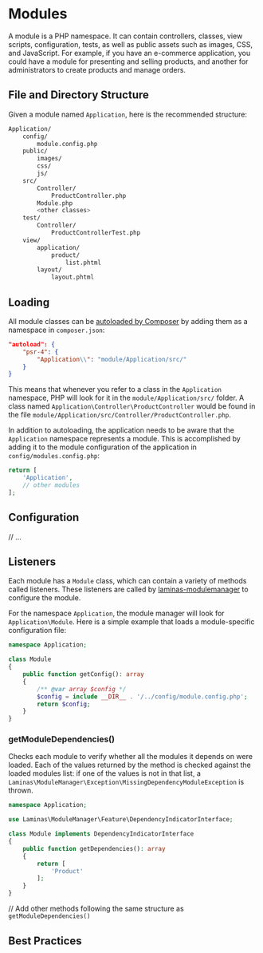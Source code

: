 # Modules

A module is a PHP namespace. It can contain controllers, classes, view scripts, configuration, tests, as well as public assets such as images, CSS, and JavaScript. For example, if you have an e-commerce application, you could have a module for presenting and selling products, and another for administrators to create products and manage orders.

## File and Directory Structure

Given a module named `Application`, here is the recommended structure:

```bash
Application/
    config/
        module.config.php
    public/
        images/
        css/
        js/
    src/
        Controller/
            ProductController.php
        Module.php
        <other classes>
    test/
        Controller/
            ProductControllerTest.php
    view/
        application/
            product/
                list.phtml
        layout/
            layout.phtml
```

## Loading

All module classes can be [autoloaded by Composer](https://getcomposer.org/doc/01-basic-usage.md#autoloading) by adding them as a namespace in `composer.json`:

```json
"autoload": {
    "psr-4": {
        "Application\\": "module/Application/src/"
    }
}
```

This means that whenever you refer to a class in the `Application` namespace, PHP will look for it in the `module/Application/src/` folder. A class named `Application\Controller\ProductController` would be found in the file `module/Application/src/Controller/ProductController.php`.

In addition to autoloading, the application needs to be aware that the `Application` namespace represents a module. This is accomplished by adding it to the module configuration of the application in `config/modules.config.php`:

```php
return [
    'Application',
    // other modules
];
```

## Configuration

// ...

## Listeners

Each module has a `Module` class, which can contain a variety of methods called listeners. These listeners are called by [laminas-modulemanager](https://docs.laminas.dev/laminas-modulemanager/) to configure the module.

For the namespace `Application`, the module manager will look for `Application\Module`. Here is a simple example that loads a module-specific configuration file:

```php
namespace Application;

class Module
{
    public function getConfig(): array
    {
        /** @var array $config */
        $config = include __DIR__ . '/../config/module.config.php';
        return $config;
    }
}
```

### getModuleDependencies()

Checks each module to verify whether all the modules it depends on were
loaded. Each of the values returned by the method is checked
against the loaded modules list: if one of the values is not in that list, a
`Laminas\ModuleManager\Exception\MissingDependencyModuleException` is thrown.

```php
namespace Application;

use Laminas\ModuleManager\Feature\DependencyIndicatorInterface;

class Module implements DependencyIndicatorInterface
{
    public function getDependencies(): array
    {
        return [
            'Product'
        ];
    }
}
```

// Add other methods following the same structure as `getModuleDependencies()`

## Best Practices

